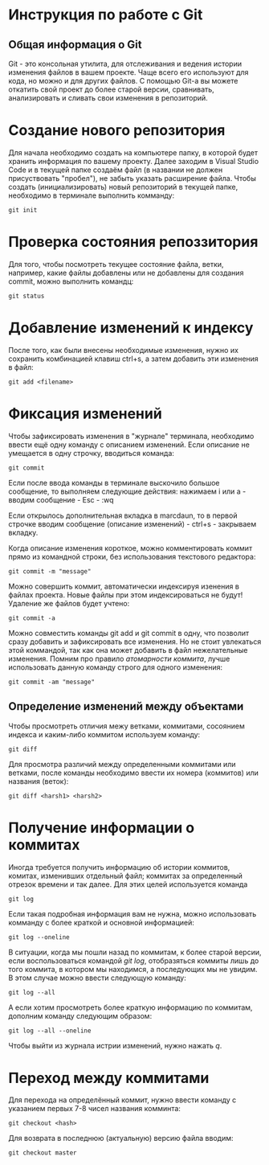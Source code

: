 # **Инструкция по работе с Git**

## Общая информация о Git

Git - это консольная утилита, для отслеживания и ведения истории изменения файлов в вашем проекте. Чаще всего его используют для кода, но можно и для других файлов.
С помощью Git-а вы можете откатить свой проект до более старой версии, сравнивать, анализировать и сливать свои изменения в репозиторий.

# Создание нового репозитория

Для начала необходимо создать на компьютере папку, в которой будет хранить информация по вашему проекту. Далее заходим в Visual Studio Code и в текущей папке создаём файл (в названии не должен присуствовать "пробел"), не забыть указать расширение файла. Чтобы создать (инициализировать) новый репозиторий в текущей папке, необходимо в терминале выполнить комманду:

    git init

# Проверка состояния репоззитория

Для того, чтобы посмотреть текущее состояние файла, ветки, например, какие файлы добавлены или не добавлены для создания commit, можно выполнить командц:

    git status

# Добавление изменений к индексу

После того, как были внесены необходимые изменения, нужно их сохранить комбинацией клавиш ctrl+s, а затем добавить эти изменения в файл:

    git add <filename>

# Фиксация изменений

Чтобы зафиксировать изменения в "журнале" терминала, необходимо ввести ещё одну команду с описанием изменений. Если описание не умещается в одну строчку, вводиться команда:

    git commit

Если после ввода команды в терминале выскочило большое сообщение, то выполняем следующие действия: нажимаем i или a - вводим сообщение - Esc - :wq

Если открылось дополнительная вкладка в marcdaun, то в первой строчке вводим сообщение (описание изменений) - ctrl+s - закрываем вкладку.

Когда описание изменения короткое, можно комментировать коммит прямо из командной строки, без использования текстового редактора:

    git commit -m "message"

Можно совершить коммит, автоматически индексируя изенения в файлах проекта. Новые файлы при этом индексироваться не будут! Удаление же файлов будет учтено:

    git commit -a

Можно совместить команды git add и git commit в одну, что позволит сразу добавить и зафиксировать все изменения. Но не стоит увлекаться этой коммандой, так как она может добавить в файл нежелательные изменения. Помним про правило *атомарности коммита*, лучше использовать данную команду строго для одного изменения:

    git commit -am "message"
    
## Определение изменений между объектами 

Чтобы просмотреть отличия межу ветками, коммитами, сосоянием индекса и каким-либо коммитом используем команду:

    git diff

Для просмотра различий между определенными коммитами или ветками, после команды необходимо ввести их номера (коммитов) или названия (веток): 


    git diff <harsh1> <harsh2>

# Получение информации о коммитах

Иногда требуется получить информацию об истории коммитов, комитах, изменивших отдельный файл; коммитах за определенный отрезок времени и так далее. Для этих целей используется команда

    git log

Если такая подробная информация вам не нужна, можно использовать комманду с более краткой и основной информацией:

    git log --oneline

В ситуации, когда мы пошли назад по коммитам, к более старой версии, если воспользоваться командой *git log*, отобразяться коммиты лишь до того коммита, в котором мы находимся, а последующих мы не увидим. В этом случае можно ввести следующую команду:

    git log --all

А если хотим просмотреть более краткую информацию по коммитам, дополним команду следующим образом:

    git log --all --oneline

Чтобы выйти из журнала истрии изменений, нужно нажать *q*.

# Переход между коммитами 

Для перехода на определённый коммит, нужно ввести команду с указанием первых 7-8 чисел названия комминта:

    git checkout <hash>

Для возврата в последнюю (актуальную) версию файла вводим:

    git checkout master
